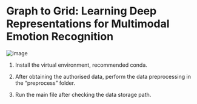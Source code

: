 
# Graph to Grid: Learning Deep Representations for Multimodal Emotion Recognition

![image](https://github.com/Jinminbox/G2G/assets/48828942/d82aff56-9b16-4f2c-a4c3-c9b5d5a8f6b6)


1. Install the virtual environment, recommended conda.

2. After obtaining the authorised data, perform the data preprocessing in the “preprocess” folder.

3. Run the main file after checking the data storage path.

